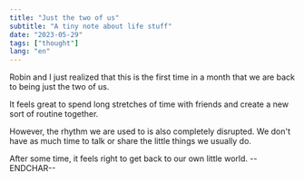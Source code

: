 ```yaml
---
title: "Just the two of us"
subtitle: "A tiny note about life stuff"
date: "2023-05-29"
tags: ["thought"]
lang: "en"
---
```


Robin and I just realized that this is the first time in a month that we are back to being just the two of us.

It feels great to spend long stretches of time with friends and create a new sort of routine together.

However, the rhythm we are used to is also completely disrupted. We don't have as much time to talk or share the little things we usually do.

After some time, it feels right to get back to our own little world. --ENDCHAR--
